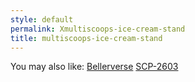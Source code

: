 ```yaml
---
style: default
permalink: Xmultiscoops-ice-cream-stand
title: multiscoops-ice-cream-stand
---
```

You may also like:
[Bellerverse](http://scp-wiki.net/bellerverse)
[SCP-2603](http://scp-wiki.net/scp-2603)